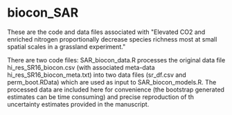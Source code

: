 # biocon_SAR

These are the code and data files associated with "Elevated CO2 and enriched nitrogen proportionally decrease species richness most at small spatial scales in a grassland experiment."

There are two code files: SAR_biocon_data.R processes the original data file hi_res_SR16_biocon.csv (with associated meta-data hi_res_SR16_biocon_meta.txt) into two data files (sr_df.csv and perm_boot.RData) which are used as input to SAR_biocon_models.R. The processed data are included here for convenience (the bootstrap generated estimates can be time consuming) and precise reproduction of th uncertainty estimates provided in the manuscript.
